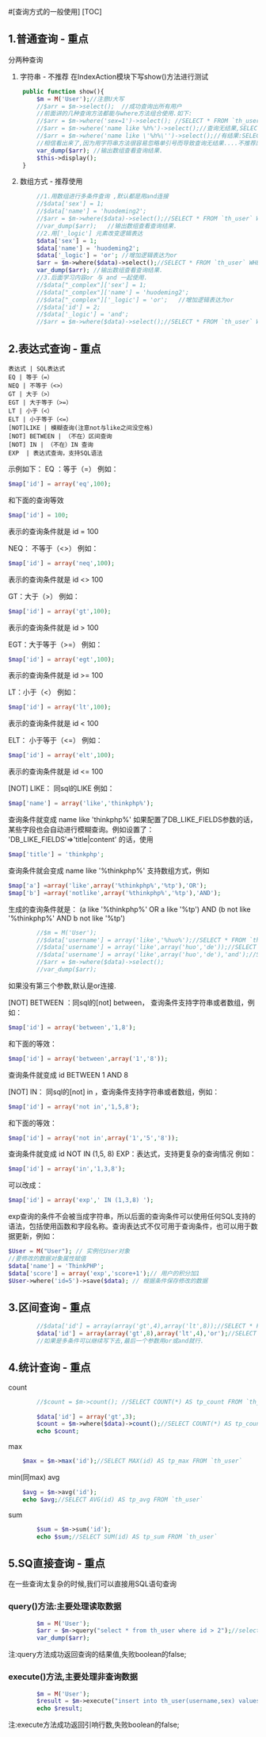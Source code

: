 #[查询方式的一般使用]
[TOC]
## 1.普通查询 - 重点
分两种查询
1.  字符串 - 不推荐
在IndexAction模块下写show()方法进行测试
```php
	public function show(){
		$m = M('User');//注意U大写
		//$arr = $m->select();	//成功查询出所有用户
		//前面讲的几种查询方法都能与where方法组合使用.如下:
		//$arr = $m->where('sex=1')->select(); //SELECT * FROM `th_user` WHERE ( sex=1 ) 
		//$arr = $m->where('name like %h%')->select();//查询无结果,SELECT * FROM `th_user` WHERE ( name like %h% ) 
		//$arr = $m->where('name like \'%h%\'')->select();//有结果:SELECT * FROM `th_user` WHERE ( name like '%h%' )
		//相信看出来了,因为用字符串方法很容易忽略单引号而导致查询无结果....不推荐原因
		var_dump($arr);	//输出数组查看查询结果.
		$this->display();
	}
```
2. 数组方式 - 推荐使用
```php
        //1.用数组进行多条件查询 ,默认都是用and连接
        //$data['sex'] = 1;
		//$data['name'] = 'huodeming2';
		//$arr = $m->where($data)->select();//SELECT * FROM `th_user` WHERE ( `sex` = 1 ) AND ( `name` = 'huodeming2' )
		//var_dump($arr);	//输出数组查看查询结果.
		//2.用['_logic'] 元素改变逻辑表达
		$data['sex'] = 1;
		$data['name'] = 'huodeming2';
		$data['_logic'] = 'or';	//增加逻辑表达为or
		$arr = $m->where($data)->select();//SELECT * FROM `th_user` WHERE ( `sex` = 1 ) OR ( `name` = 'huodeming2' )
		var_dump($arr);	//输出数组查看查询结果.
		//3.后面学习内容or 与 and 一起使用.
		//$data["_complex"]['sex'] = 1;
		//$data["_complex"]['name'] = 'huodeming2';
		//$data["_complex"]['_logic'] = 'or';	//增加逻辑表达为or
		//$data['id'] = 2;
		//$data['_logic'] = 'and';	
		//$arr = $m->where($data)->select();//SELECT * FROM `th_user` WHERE ( ( `sex` = 1 ) OR ( `name` = 'huodeming2' ) ) AND ( `id` = 2 )
```
## 2.表达式查询 - 重点

```table
表达式 | SQL表达式
EQ | 等于（=） 
NEQ | 不等于（<>） 
GT | 大于（>） 
EGT | 大于等于（>=） 
LT | 小于（<） 
ELT | 小于等于（<=） 
[NOT]LIKE | 模糊查询(注意not与like之间没空格)
[NOT] BETWEEN | （不在）区间查询 
[NOT] IN | （不在）IN 查询 
EXP  | 表达式查询，支持SQL语法 
```
示例如下：
EQ ：等于（=）
例如：
```php
$map['id'] = array('eq',100);
```
和下面的查询等效
```php
$map['id'] = 100;
```
表示的查询条件就是 id = 100

NEQ： 不等于（<>）
例如：
```php
$map['id'] = array('neq',100);
```
表示的查询条件就是 id <> 100

GT：大于（>）
例如：
```php
$map['id'] = array('gt',100);
```
表示的查询条件就是 id > 100

EGT：大于等于（>=）
例如：
```php
$map['id'] = array('egt',100);
```
表示的查询条件就是 id >= 100

LT：小于（<）
例如：
```php
$map['id'] = array('lt',100);
```
表示的查询条件就是 id < 100

ELT： 小于等于（<=）
例如：
```php
$map['id'] = array('elt',100);
```
表示的查询条件就是 id <= 100

[NOT] LIKE： 同sql的LIKE
例如：
```php
$map['name'] = array('like','thinkphp%');
```
查询条件就变成 name like 'thinkphp%'
如果配置了DB_LIKE_FIELDS参数的话，某些字段也会自动进行模糊查询。例如设置了：
'DB_LIKE_FIELDS'=>'title|content'
的话，使用
```php
$map['title'] = 'thinkphp';
```
查询条件就会变成 name like '%thinkphp%'
支持数组方式，例如
```php
$map['a'] =array('like',array('%thinkphp%','%tp'),'OR');
$map['b'] =array('notlike',array('%thinkphp%','%tp'),'AND');
```
生成的查询条件就是：
(a like '%thinkphp%' OR a like '%tp') AND (b not like '%thinkphp%' AND b not like '%tp')
```php
		//$m = M('User');
		//$data['username'] = array('like','%huo%');//SELECT * FROM `th_user` WHERE ( `username` LIKE '%huo%' )
		//$data['username'] = array('like',array('huo','de'));//SELECT * FROM `th_user` WHERE ( (`username` LIKE 'huo' OR `username` LIKE 'de') )
		//$data['username'] = array('like',array('huo','de'),'and');//SELECT * FROM `th_user` WHERE ( (`username` LIKE 'huo' AND `username` LIKE 'de') )
		//$arr = $m->where($data)->select();
		//var_dump($arr);
```
如果没有第三个参数,默认是or连接.

[NOT] BETWEEN ：同sql的[not] between， 查询条件支持字符串或者数组，例如：
```php
$map['id'] = array('between','1,8');
```
和下面的等效：
```php
$map['id'] = array('between',array('1','8'));
```
查询条件就变成 id BETWEEN 1 AND 8

[NOT] IN： 同sql的[not] in ，查询条件支持字符串或者数组，例如：
```php
$map['id'] = array('not in','1,5,8');
```
和下面的等效：
```php
$map['id'] = array('not in',array('1','5','8'));
```
查询条件就变成 id NOT IN (1,5, 8)
EXP：表达式，支持更复杂的查询情况
例如：
```php
$map['id'] = array('in','1,3,8');
```
可以改成：
```php
$map['id'] = array('exp',' IN (1,3,8) ');
```
exp查询的条件不会被当成字符串，所以后面的查询条件可以使用任何SQL支持的语法，包括使用函数和字段名称。查询表达式不仅可用于查询条件，也可以用于数据更新，例如：
```php
$User = M("User"); // 实例化User对象
//要修改的数据对象属性赋值
$data['name'] = 'ThinkPHP';
$data['score'] = array('exp','score+1');// 用户的积分加1
$User->where('id=5')->save($data); // 根据条件保存修改的数据
```

## 3.区间查询 - 重点
```php
		//$data['id'] = array(array('gt',4),array('lt',8));//SELECT * FROM `th_user` WHERE ( (`id` > 4) AND (`id` < 8) )
		$data['id'] = array(array('gt',8),array('lt',4),'or');//SELECT * FROM `th_user` WHERE ( (`id` > 8) OR (`id` < 4) )
		//如果是多条件可以继续写下去,最后一个参数用or或and就行.
```

## 4.统计查询 - 重点
count
```php
		//$count = $m->count(); //SELECT COUNT(*) AS tp_count FROM `th_user`
		
		$data['id'] = array('gt',3);
		$count = $m->where($data)->count();//SELECT COUNT(*) AS tp_count FROM `th_user` WHERE ( `id` > 3 )
		echo $count;
```
max
```php
    $max = $m->max('id');//SELECT MAX(id) AS tp_max FROM `th_user`
```
min(同max)
avg
```php
    $avg = $m->avg('id');
	echo $avg;//SELECT AVG(id) AS tp_avg FROM `th_user`
```
sum
```php
		$sum = $m->sum('id');
		echo $sum;//SELECT SUM(id) AS tp_sum FROM `th_user`
```

## 5.SQ直接查询 - 重点
在一些查询太复杂的时候,我们可以直接用SQL语句查询
###  query()方法:主要处理读取数据
```php
		$m = M('User');
		$arr = $m->query("select * from th_user where id > 2");//select * from th_user where id > 2
		var_dump($arr);
```
注:query方法成功返回查询的结果值,失败boolean的false;
###  execute()方法,主要处理非查询数据
```php
		$m = M('User');
		$result = $m->execute("insert into th_user(username,sex) values('huodeming11',1)");
		echo $result;
```
注:execute方法成功返回引响行数,失败boolean的false;



